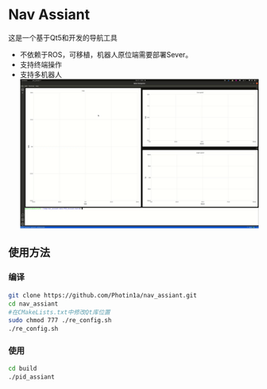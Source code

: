 # Nav Assiant
这是一个基于Qt5和开发的导航工具
* 不依赖于ROS，可移植，机器人原位端需要部署Sever。
* 支持终端操作
* 支持多机器人
![](./resources/4.gif)
## 使用方法 
### 编译
```bash
git clone https://github.com/Photin1a/nav_assiant.git
cd nav_assiant
#在CMakeLists.txt中修改Qt库位置
sudo chmod 777 ./re_config.sh
./re_config.sh
```
### 使用
```bash
cd build
./pid_assiant
```